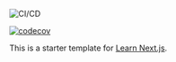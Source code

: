 ![CI/CD](https://github.com/starduhst/next-js-blog/workflows/<WORKFLOW_NAME>/badge.svg)

[![codecov](https://codecov.io/gh/starduhst/next-js-blog/branch/master/graph/badge.svg)](https://codecov.io/gh/starduhst/next-js-blog)

This is a starter template for [Learn Next.js](https://nextjs.org/learn).
